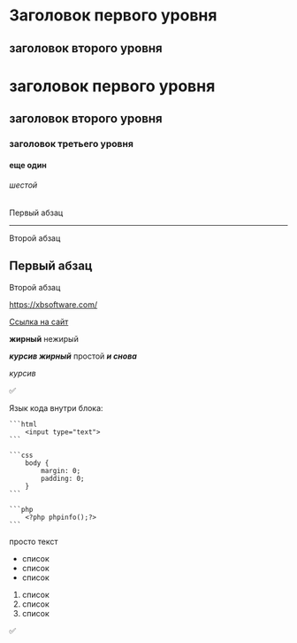 Заголовок первого уровня
========================
заголовок второго уровня
-----------------------------------
# заголовок первого уровня
## заголовок второго уровня
### заголовок третьего уровня
#### еще один
###### шестой
Первый абзац
***
Второй абзац

Первый абзац
---
Второй абзац

<https://xbsoftware.com/>

[Ссылка на сайт](https://xbsoftware.com/)

**жирный** нежирый

***курсив жирный*** простой ___и снова___

*курсив*

:white_check_mark:

  Язык кода внутри блока:

    ```html
        <input type="text">
    ```

    ```css
        body {
            margin: 0;
            padding: 0;
        }
    ```

    ```php
        <?php phpinfo();?>
    ```

просто текст

+ список
+ список
+ список

1. список
2. список
3. список

:white_check_mark:

